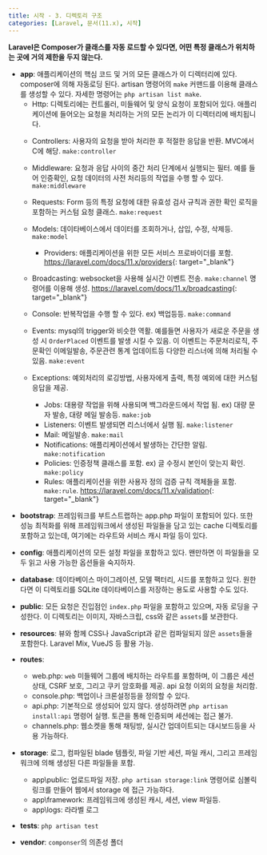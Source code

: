 ```yaml
---
title: 시작 - 3. 디렉토리 구조
categories: [Laravel, 문서(11.x), 시작]
---
```



**Laravel은 Composer가 클래스를 자동 로드할 수 있다면, 어떤 특정 클래스가 위치하는 곳에 거의 제한을 두지 않는다.**


+ **app**:  애플리케이션의 핵심 코드 및 거의 모든 클래스가 이 디렉터리에 있다. composer에 의해 자동로딩 된다. 
            artisan 명령어의 `make` 커맨드를 이용해 클래스를 생성할 수 있다. 자세한 명령어는 `php artisan list make`. 
   + Http: 디렉토리에는 컨트롤러, 미들웨어 및 양식 요청이 포함되어 있다. 애플리케이션에 들어오는 요청을 처리하는 거의 모든 논리가 이 디렉터리에 배치됩니다.
    - Controllers: 사용자의 요청을 받아 처리한 후 적절한 응답을 반환. MVC에서 C에 해당. `make:controller`
    - Middleware: 요청과 응답 사이의 중간 처리 단계에서 실행되는 필터. 예를 들어 인증확인, 요청 데이터의 사전 처리등의 작업을 수행 할 수 있다. `make:middleware`
    - Requests: Form 등의 특정 요청에 대한 유효성 검사 규칙과 권한 확인 로직을 포함하는 커스텀 요청 클래스. `make:request`
   - Models: 데이타베이스에서 데이터를 조회하거나, 삽입, 수정, 삭제등. `make:model`
	 - Providers: 애플리케이션을 위한 모든 서비스 프로바이더를 포함. <https://laravel.com/docs/11.x/providers>{: target="_blank"}

   - Broadcasting: websocket을 사용해 실시간 이벤트 전송. `make:channel` 명령어를 이용해 생성. <https://laravel.com/docs/11.x/broadcasting>{: target="_blank"}
   - Console: 반복작업을 수행 할 수 있다. ex) 백업등등. `make:command` 
   - Events: mysql의 trigger와 비슷한 역활. 예를들면 사용자가 새로운 주문을 생성 시 `OrderPlaced` 이벤트를 발생 시킬 수 있음. 이 이벤트는 주문처리로직, 주문확인 이메일발송, 주문관련 통계 업데이트등 다양한 리스너에 의해 처리될 수있음. `make:event`
   - Exceptions: 예외처리의 로깅방법, 사용자에게 출력, 특정 예외에 대한 커스텀 응답을 제공. 
	 - Jobs: 대용량 작업을 위해 사용되며 백그라운드에서 작업 됨. ex) 대량 문자 발송, 대량 메일 발송등. `make:job`
	 - Listeners: 이벤트 발생되면 리스너에서 실행 됨. `make:listener`
	 - Mail: 메일발송. `make:mail`
	 - Notifications: 애플리케이션에서 발생하는 간단한 알림. `make:notification`
	 - Policies: 인증정책 클래스를 포함. ex) 글 수정시 본인이 맞는지 확인. `make:policy`
	 - Rules: 애플리케이션을 위한 사용자 정의 검증 규칙 객체들을 포함. `make:rule`. <https://laravel.com/docs/11.x/validation>{: target="_blank"}



- **bootstrap**: 프레임워크를 부트스트랩하는 app.php 파일이 포함되어 있다. 또한 성능 최적화를 위해 프레임워크에서 생성된 파일들을 담고 있는 cache 디렉토리를 포함하고 있는데, 여기에는 라우트와 서비스 캐시 파일 등이 있다.

- **config**: 애플리케이션의 모든 설정 파일을 포함하고 있다. 왠만하면 이 파일들을 모두 읽고 사용 가능한 옵션들을 숙지하자.

- **database**: 데이타베이스 마이그레이션, 모델 팩터리, 시드를 포함하고 있다. 원한다면 이 디렉토리를 SQLite 데이타베이스를 저장하는 용도로 사용할 수도 있다.

- **public**: 모든 요청은 진입점인 `index.php` 파일을 포함하고 있으며, 자동 로딩을 구성한다. 이 디렉토리는 이미지, 자바스크립, css와 같은 `assets`를 보관한다.

- **resources**: 뷰와 함께 CSS나 JavaScript과 같은 컴파일되지 않은 `assets`들을 포함한다. Laravel Mix, VueJS 등 활용 가능.

+ **routes**: 
  - web.php:  `web` 미들웨어 그룹에 배치하는 라우트를 포함하며, 이 그룹은 세션 상태, CSRF 보호, 그리고 쿠키 암호화를 제공. api 요청 이외의 요청을 처리함.
  - console.php: 백업이나 크론설정등을 정의할 수 있다.
  - api.php: 기본적으로 생성되어 있지 않다. 생성하려면 `php artisan install:api` 명령어 실행. 토큰을 통해 인증되며 세션에는 접근 불가.
  - channels.php: 웹소켓을 통해 채팅방, 실시간 업데이트되는 대시보드등을 사용 가능하다.

+ **storage**: 로그, 컴파일된 blade 템플릿, 파일 기반 세션, 파일 캐시, 그리고 프레임워크에 의해 생성된 다른 파일들을 포함. 
  - app\public: 업로드파일 저장. `php artisan storage:link` 명령어로 심볼릭 링크를 만들어 웹에서 storage 에 접근 가능하다.
  - app\framework: 프레임워크에 생성된 캐시, 세션, view 파일등. 
  - app\logs: 라라벨 로그

- **tests**: `php artisan test` 

- **vendor**: `componser`의 의존성 폴더


